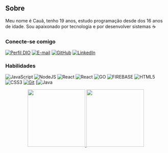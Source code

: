 
## Sobre
Meu nome é Cauã, tenho 19 anos, estudo programação desde dos 16 anos de idade.
Sou apaixonado por tecnologia e por desenvolver sistemas :coffee: 



### Conecte-se comigo
[![Perfil DIO](https://img.shields.io/badge/-Meu%20Perfil%20na%20DIO-30A3DC?style=for-the-badge)](https://web.dio.me/users/cauaandrade/)
[![E-mail](https://img.shields.io/badge/-Email-000?style=for-the-badge&logo=microsoft-outlook&logoColor=E94D5F)](mailto:cauasampaiovolei@gmail.com)
[![GitHub](https://img.shields.io/badge/-GitHub-000?style=for-the-badge&logo=github&logoColor=fff)](https://www.github.com/andradecaua/)
[![LinkedIn](https://img.shields.io/badge/-LinkedIn-000?style=for-the-badge&logo=linkedin&logoColor=30A3DC)](https://www.linkedin.com/in/cauaandrade/)



### Habilidades
![JavaScript](https://img.shields.io/badge/JavaScript-000?style=for-the-badge&logo=javascript&logoColor=FFFF00)
![NodeJS](https://img.shields.io/badge/TYPESCRIPT-000?style=for-the-badge&logo=typescript&logoColor=30A3DC)
![React](https://img.shields.io/badge/React-000?style=for-the-badge&logo=react&logoColor=30A3DC)
![React](https://img.shields.io/badge/React_native-000?style=for-the-badge&logoColor=30A3DC)
![GO](https://img.shields.io/badge/GolANG-000?style=for-the-badge&logo=go&logoColor=30A3DC)
![FIREBASE](https://img.shields.io/badge/Firebase-000?style=for-the-badge&logo=firebase)
![HTML5](https://img.shields.io/badge/HTML-000?style=for-the-badge&logo=html5)
![CSS3](https://img.shields.io/badge/CSS3-000?style=for-the-badge&logo=css3&logoColor=E94D5F)
[![Git](https://img.shields.io/badge/Git-000?style=for-the-badge&logo=git&logoColor=E94D5F)](https://git-scm.com/doc) 
[![Java](https://img.shields.io/badge/Java-000?style=for-the-badge&logo=java)


<div align="center">
  <a href="https://github.com/andradecaua">
  <img height="180em" src="https://github-readme-stats.vercel.app/api?username=andradecaua&show_icons=true&theme=dracula&include_all_commits=true&count_private=true"/>
  <img height="180em" src="https://github-readme-stats.vercel.app/api/top-langs/?username=andradecaua&layout=compact&langs_count=7&theme=dracula"/>
</div>
